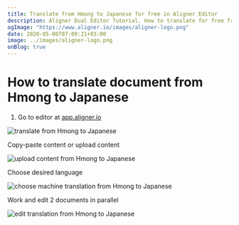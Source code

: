 ```yaml
---
title: Translate from Hmong to Japanese for free in Aligner Editor
description: Aligner Dual Editor Tutorial. How to translate for free from Hmong to Japanese. Aligner is multilingual document management platform. 
ogImage: "https://www.aligner.io/images/aligner-logo.png"
date: 2020-05-06T07:09:21+03:00
image: ../images/aligner-logo.png
onBlog: true
---
```


# How to translate document from Hmong to Japanese

1. Go to editor at [app.aligner.io](https://app.aligner.io "Aligner App web page")

![translate from Hmong to Japanese](../aligner-blank-editor.png "translate from Hmong to Japanese")

Copy-paste content or upload content

![upload content from Hmong to Japanese](../aligner-uploaded-document.png "upload content from Hmong to Japanese")

Choose desired language

![choose machine translation from Hmong to Japanese](../aligner-language-dropdown.png "choose machine translation from Hmong to Japanese")

Work and edit 2 documents in parallel

![edit translation from Hmong to Japanese](../aligner-double-sitded-editor.png "edit translation from Hmong to Japanese")

